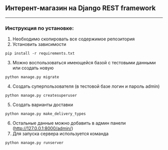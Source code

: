 ## Интерент-магазин на Django REST framework

---

### Инструкция по установке:

1. Необходимо скопировать все содержимое репозитория
2. Установить зависимости
```
pip install -r requirements.txt
```
3. Можно воспользоваться имеющейся базой с тестовыми данными или создать новую
```
python manage.py migrate
```
4. Создать суперпользователя (в тестовой базе логин и пароль admin)
``` 
python manage.py createsuperuser
```
5. Создать варианты доставки
``` 
python manage.py make_delivery_types
```
6. Остальные данные можно добавить в админ панели (http://127.0.0.1:8000/admin/)
7. Для запуска сервера используется команда
``` 
python manage.py runserver
```
